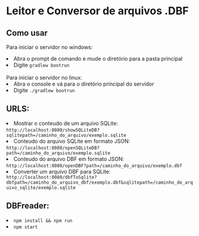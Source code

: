 # Leitor e Conversor de arquivos .DBF
## Como usar
Para iniciar o servidor no windows:
<li>Abra o prompt de comando e mude o diretório para a pasta principal
<li>Digite <code>gradlew bootrun</code></li>
<br>
Para iniciar o servidor no linux:
<li>Abra o console e vá para o diretório principal do servidor
<li>Digite <code>./gradlew bootrun</code>

## URLS:
<li>Mostrar o conteudo de um arquivo SQLite: <code>http://localhost:8080/showSQLiteDB?sqlitepath=/caminho_do_arquivo/exemplo.sqlite</code>
<li>Conteudo do arquivo SQLite em formato JSON: <code>http://localhost:8080/openSQLiteDB?path=/caminho_do_arquivo/exemplo.sqlite</code>
<li>Conteudo do arquivo DBF em formato JSON: <code>http://localhost:8080/openDBF?path=/caminho_do_arquivo/exemplo.dbf</code>
<li>Converter um arquivo DBF para SQLite: <code>http://localhost:8080/dbfToSqlite?dbfpath=/caminho_do_arquivo_dbf/exemplo.dbf&sqlitepath=/caminho_do_arquivo_sqlite/exemplo.sqlite</code> 


## DBFreader:
<li><code>npm install && npm run</code>
<li><code>npm start</code>
